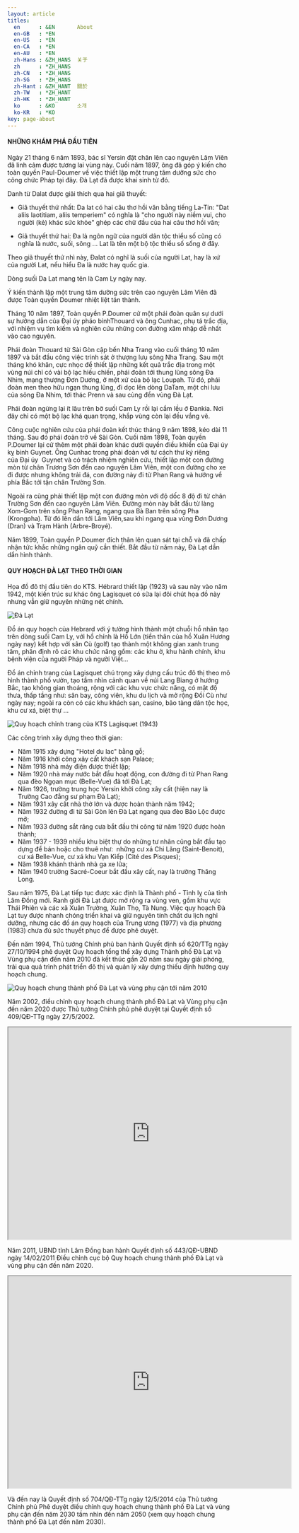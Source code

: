 ```yaml
---
layout: article
titles:
  en      : &EN       About
  en-GB   : *EN
  en-US   : *EN
  en-CA   : *EN
  en-AU   : *EN
  zh-Hans : &ZH_HANS  关于
  zh      : *ZH_HANS
  zh-CN   : *ZH_HANS
  zh-SG   : *ZH_HANS
  zh-Hant : &ZH_HANT  關於
  zh-TW   : *ZH_HANT
  zh-HK   : *ZH_HANT
  ko      : &KO       소개
  ko-KR   : *KO
key: page-about
---
```


#### NHỮNG KHÁM PHÁ ĐẦU TIÊN

Ngày 21 tháng 6 năm 1893, bác sĩ Yersin đặt chân lên cao nguyên Lâm Viên đã linh cảm được tương lai vùng này. Cuối năm 1897, ông đã góp ý kiến cho toàn quyền Paul-Doumer về việc thiết lập một trung tâm dưỡng sức cho công chức Pháp tại đây. Đà Lạt đã được khai sinh từ đó.

Danh từ Dalat được giải thích qua hai giã thuyết:

* Giã thuyết thứ nhất: Da lat có hai câu thơ hồi văn bằng tiếng La-Tin: "Dat aliis laotitiam, aliis temperiem" có nghĩa là "cho người này niềm vui, cho người (kẻ) khác sức khỏe" ghép các chữ đầu của hai câu thơ hồi văn;

* Giã thuyết thứ hai: Đa là ngôn ngữ của người dân tộc thiểu số cũng có nghĩa là nước, suối, sông ... Lat là tên một bộ tộc thiểu số sống ở đây.

Theo giã thuyết thứ nhì này, Đalat có nghĩ là suối của người Lat, hay là xứ của người Lat, nếu hiểu Đa là nước hay quốc gia.

Dòng suối Da Lat mang tên là Cam Ly ngày nay.

Ý kiến thành lập một trung tâm dưỡng sức trên cao nguyên Lâm Viên đã được Toàn quyền Doumer nhiệt liệt tán thành.

Tháng 10 năm 1897, Toàn quyền P.Doumer cử một phái đoàn quân sự dưới sự hướng dẫn của Đại úy pháo binhThouard và ông Cunhac, phụ tá trắc địa, với nhiệm vụ tìm kiếm và nghiên cứu những con đường xâm nhập dễ nhất vào cao nguyên.

Phái đoàn Thouard từ Sài Gòn cập bến Nha Trang vào cuối tháng 10 năm 1897 và bắt đầu công việc trinh sát ở thượng lưu sông Nha Trang. Sau một tháng khó khăn, cực nhọc để thiết lập những kết quả trắc địa trong một vùng núi chỉ có vài bộ lạc hiếu chiến, phái đoàn tới thung lũng sông Đa Nhim, mạng thượng Đơn Dương, ở một xứ của bộ lạc Loupah. Từ đó, phái đoàn men theo hữu ngạn thung lũng, đi dọc lên dòng DaTam, một chi lưu của sông Đa Nhim, tới thác Prenn và sau cùng đền vùng Đà Lạt.

Phái đoàn ngừng lại ít lâu trên bờ suối Cam Ly rồi lại cắm lều ở Đankia. Nơi đây chỉ có một bộ lạc khá quan trọng, khắp vùng còn lại đều vắng vẽ.

Công cuộc nghiên cứu của phái đoàn kết thúc tháng 9 năm 1898, kéo dài 11 tháng. Sau đó phái đoàn trở về Sài Gòn. Cuối năm 1898, Toàn quyền P.Doumer lại cử thêm một phái đoàn khác dưới quyền điều khiển của Đại úy kỵ binh Guynet. Ông Cunhac trong phái đoàn với tư cách thư ký riêng của Đại úy  Guynet và có trách nhiệm nghiên cứu, thiết lập một con đường mòn từ chân Trương Sơn đến cao nguyên Lâm Viên, một con đường cho xe đi được nhưng không trải đá, con đường này đi từ Phan Rang và hướng về phía Bắc tới tận chân Trường Sơn.

Ngoài ra cũng phải thiết lập một con đường mòn với độ dốc 8 độ đi từ chân Trường Sơn đến cao nguyên Lâm Viên. Đường mòn này bắt đầu từ làng Xom-Gom trên sông Phan Rang, ngang qua Bà Ban trên sông Pha (Krongpha). Từ đó lên dần tới Lâm Viên,sau khi ngang qua vùng Đơn Dương (Dran) và Trạm Hành (Arbre-Broyé).

Năm 1899, Toàn quyền P.Doumer đích thân lên quan sát tại chỗ và đã chấp nhận tức khắc những ngân quỹ cần thiết. Bắt đầu từ năm này, Đà Lạt dần dần hình thành.

#### QUY HOẠCH ĐÀ LẠT THEO THỜI GIAN

Họa đồ đô thị đầu tiên do KTS. Hébrard thiết lập (1923) và sau này vào năm 1942, một kiến trúc sư khác ông Lagisquet có sữa lại đôi chút họa đồ này nhưng vẫn giữ nguyên những nét chính.

![Đà Lạt](https://qhdl.github.io/assets/images/posts/do-an-quy-hoach.jpg "Image")

Ðồ án quy hoạch của Hebrard với ý tưởng hình thành một chuỗi hồ nhân tạo trên dòng suối Cam Ly, với hồ chính là Hồ Lớn (tiền thân của hồ Xuân Hương ngày nay) kết hợp với sân Cù (golf) tạo thành một không gian xanh trung tâm, phân định rõ các khu chức năng gồm: các khu ở, khu hành chính, khu bệnh viện của người Pháp và người Việt...

Ðồ án chỉnh trang của Lagisquet chú trọng xây dựng cấu trúc đô thị theo mô hình thành phố vườn, tạo tầm nhìn cảnh quan về núi Lang Biang ở hướng Bắc, tạo không gian thoáng, rộng với các khu vực chức năng, có mật độ thưa, thấp tầng như: sân bay, công viên, khu du lịch và mở rộng Ðồi Cù như ngày nay; ngoài ra còn có các khu khách sạn, casino, bảo tàng dân tộc học, khu cư xá, biệt thự ...

![Quy hoạch chỉnh trang của KTS Lagisquet (1943)](https://qhdl.github.io/assets/images/posts/quy-hoach-chinh-trang.jpg "Image")

Các công trình xây dựng theo thời gian:

* Năm 1915 xây dựng "Hotel du lac" bằng gỗ;
* Năm 1916 khởi công xây cất khách sạn Palace;
* Năm 1918 nhà máy điện được thiết lập;
* Năm 1920 nhà máy nước bắt đầu hoạt động, con đường đi từ Phan Rang qua đèo Ngọan mục (Belle-Vue) đã tới Đà Lạt;
* Năm 1926, trường trung học Yersin khởi công xây cất (hiện nay là Trường Cao đẳng sư phạm Đà Lạt);
* Năm 1931 xây cất nhà thờ lớn và được hoàn thành năm 1942;
* Năm 1932 đường đi từ Sài Gòn lên Đà Lạt ngang qua đèo Bảo Lộc được mở;
* Năm 1933 đường sắt răng cưa bắt đầu thi công từ năm 1920 được hoàn thành;
* Năm 1937 - 1939 nhiều khu biệt thự do những tư nhân cũng bắt đầu tạo dựng để bán hoặc cho thuê như:  những cư xá Chi Lăng (Saint-Benoit), cư xá Belle-Vue, cư xá khu Vạn Kiếp (Cité des Pisques);
* Năm 1938 khánh thành nhà ga xe lửa;
* Năm 1940 trường Sacré-Coeur bắt đầu xây cất, nay là trường Thăng Long.

Sau năm 1975, Ðà Lạt tiếp tục được xác định là Thành phố - Tỉnh lỵ của tỉnh Lâm Ðồng mới. Ranh giới Ðà Lạt được mở rộng ra vùng ven, gồm khu vực Thái Phiên và các xã Xuân Trường, Xuân Thọ, Tà Nung. Việc quy hoạch Ðà Lạt tuy được nhanh chóng triển khai và giữ nguyên tính chất du lịch nghỉ dưỡng, nhưng các đồ án quy hoạch của Trung ương (1977) và địa phương (1983) chưa đủ sức thuyết phục để được phê duyệt.

Đến năm 1994, Thủ tướng Chính phủ ban hành Quyết định số 620/TTg ngày 27/10/1994 phê duyệt Quy hoạch tổng thể xây dựng Thành phố Ðà Lạt và Vùng phụ cận đến năm 2010 đã kết thúc gần 20 năm sau ngày giải phóng, trải qua quá trình phát triển đô thị và quản lý xây dựng thiếu định hướng quy hoạch chung.

![Quy hoạch chung thành phố Đà Lạt và vùng phụ cận tới năm 2010](https://qhdl.github.io/assets/images/posts/QH-2010.jpg "Image")

Năm 2002, điều chỉnh quy hoạch chung thành phố Ðà Lạt và Vùng phụ cận đến năm 2020 được Thủ tướng Chính phủ phê duyệt tại Quyết định số 409/QÐ-TTg ngày 27/5/2002.

<iframe src="https://drive.google.com/file/d/1YlDcmL3QoPGPqrBDMaqIRJgNAkFr_7uK/preview" width="640" height="480"></iframe>

Năm 2011, UBND tỉnh Lâm Đồng ban hành Quyết định số 443/QĐ-UBND ngày 14/02/2011 Điều chỉnh cục bộ Quy hoạch chung thành phố Đà Lạt và vùng phụ cận đến năm 2020.

<iframe src="https://drive.google.com/file/d/1tlDUa7aZkPL1ECgjLlWuh4FBNR_SNhJI/preview" width="640" height="480"></iframe>

Và đến nay là Quyết định số 704/QĐ-TTg ngày 12/5/2014 của Thủ tướng Chính phủ Phê duyệt điều chỉnh quy hoạch chung thành phố Đà Lạt và vùng phụ cận đến năm 2030 tầm nhìn đến năm 2050
(xem quy hoạch chung thành phố Đà Lạt đến năm 2030).

